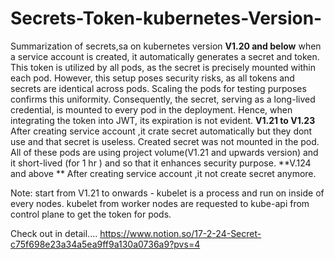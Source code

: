 # Secrets-Token-kubernetes-Version-

Summarization of secrets,sa on kubernetes version
**V1.20 and below**
when a service account is created, it automatically generates a secret and token. This token is utilized by all pods, as the secret is precisely mounted within each pod. However, this setup poses security risks, as all tokens and secrets are identical across pods. Scaling the pods for testing purposes confirms this uniformity. Consequently, the secret, serving as a long-lived credential, is mounted to every pod in the deployment. Hence, when integrating the token into JWT, its expiration is not evident.
**V1.21 to V1.23**
After creating service account ,it crate secret automatically but they dont use and that secret is useless. Created secret was not mounted in the pod. All of these pods are using project volume(V1.21 and upwards version) and it short-lived (for 1 hr ) and so that it enhances security purpose. 
**V.124 and above **
After creating service account ,it not create secret anymore.

Note: start from V1.21 to onwards - kubelet is a process and run on inside of every nodes. kubelet from worker nodes are requested to kube-api from control plane to get the token for pods.

Check out in detail.... https://www.notion.so/17-2-24-Secret-c75f698e23a34a5ea9ff9a130a0736a9?pvs=4
